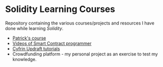 # Solidity Learning Courses

Repository containing the various courses/projects and resources I have done while learning *Solidity*.

- [Patrick's course](https://www.youtube.com/watch?v=umepbfKp5rI&list=PL4Rj_WH6yLgWe7TxankiqkrkVKXIwOP42&index=4)
- [Videos of Smart Contract programmer](https://www.youtube.com/watch?v=xv9OmztShIw&list=PLO5VPQH6OWdVQwpQfw9rZ67O6Pjfo6q-p)
- [Cyfrin Updraft tutorials](https://updraft.cyfrin.io/courses/)
- Crowdfunding platform - my personal project as an exercise to test my knowledge.

